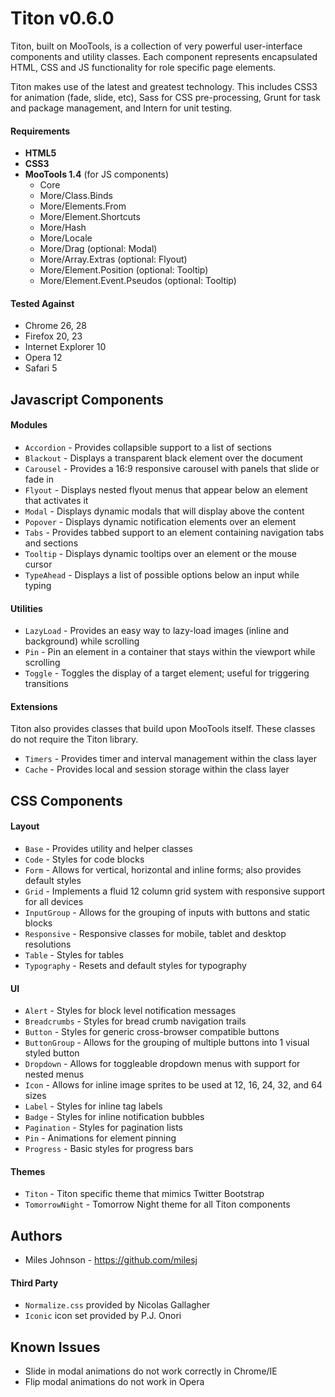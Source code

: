 # Titon v0.6.0 #

Titon, built on MooTools, is a collection of very powerful user-interface components and utility classes.
Each component represents encapsulated HTML, CSS and JS functionality for role specific page elements.

Titon makes use of the latest and greatest technology. This includes CSS3 for animation (fade, slide, etc),
Sass for CSS pre-processing, Grunt for task and package management, and Intern for unit testing.

#### Requirements ####
* **HTML5**
* **CSS3**
* **MooTools 1.4** (for JS components)
	* Core
	* More/Class.Binds
	* More/Elements.From
	* More/Element.Shortcuts
	* More/Hash
	* More/Locale
	* More/Drag (optional: Modal)
	* More/Array.Extras (optional: Flyout)
	* More/Element.Position (optional: Tooltip)
	* More/Element.Event.Pseudos (optional: Tooltip)

#### Tested Against ####
* Chrome 26, 28
* Firefox 20, 23
* Internet Explorer 10
* Opera 12
* Safari 5

## Javascript Components ##
#### Modules ####
* `Accordion` - Provides collapsible support to a list of sections
* `Blackout` - Displays a transparent black element over the document
* `Carousel` - Provides a 16:9 responsive carousel with panels that slide or fade in
* `Flyout` - Displays nested flyout menus that appear below an element that activates it
* `Modal` - Displays dynamic modals that will display above the content
* `Popover` - Displays dynamic notification elements over an element
* `Tabs` - Provides tabbed support to an element containing navigation tabs and sections
* `Tooltip` - Displays dynamic tooltips over an element or the mouse cursor
* `TypeAhead` - Displays a list of possible options below an input while typing

#### Utilities ####
* `LazyLoad` - Provides an easy way to lazy-load images (inline and background) while scrolling
* `Pin` - Pin an element in a container that stays within the viewport while scrolling
* `Toggle` - Toggles the display of a target element; useful for triggering transitions

#### Extensions ####
Titon also provides classes that build upon MooTools itself. These classes do not require the Titon library.

* `Timers` - Provides timer and interval management within the class layer
* `Cache` - Provides local and session storage within the class layer

## CSS Components ##
#### Layout ####
* `Base` - Provides utility and helper classes
* `Code` - Styles for code blocks
* `Form` - Allows for vertical, horizontal and inline forms; also provides default styles
* `Grid` - Implements a fluid 12 column grid system with responsive support for all devices
* `InputGroup` - Allows for the grouping of inputs with buttons and static blocks
* `Responsive` - Responsive classes for mobile, tablet and desktop resolutions
* `Table` - Styles for tables
* `Typography` - Resets and default styles for typography

#### UI ####
* `Alert` - Styles for block level notification messages
* `Breadcrumbs` - Styles for bread crumb navigation trails
* `Button` - Styles for generic cross-browser compatible buttons
* `ButtonGroup` - Allows for the grouping of multiple buttons into 1 visual styled button
* `Dropdown` - Allows for toggleable dropdown menus with support for nested menus
* `Icon` - Allows for inline image sprites to be used at 12, 16, 24, 32, and 64 sizes
* `Label` - Styles for inline tag labels
* `Badge` - Styles for inline notification bubbles
* `Pagination` - Styles for pagination lists
* `Pin` - Animations for element pinning
* `Progress` - Basic styles for progress bars

#### Themes ####
* `Titon` - Titon specific theme that mimics Twitter Bootstrap
* `TomorrowNight` - Tomorrow Night theme for all Titon components

## Authors ##
* Miles Johnson - https://github.com/milesj

#### Third Party ####
* `Normalize.css` provided by Nicolas Gallagher
* `Iconic` icon set provided by P.J. Onori

## Known Issues ##
* Slide in modal animations do not work correctly in Chrome/IE
* Flip modal animations do not work in Opera